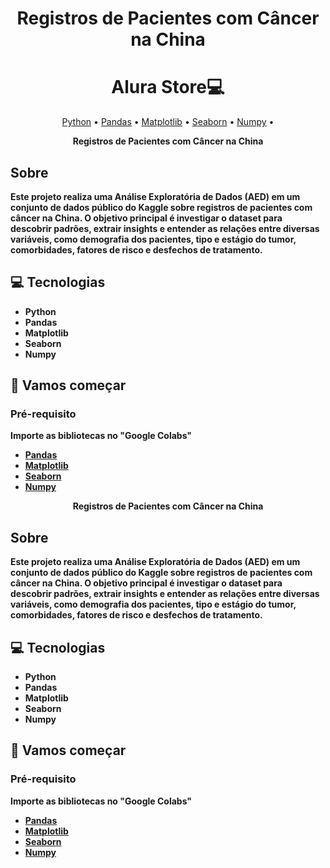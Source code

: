 <h1 align="center" style="font-weight: bold;">Registros de Pacientes com Câncer na China
</h1>

<h1 align="center" style="font-weight: bold;">Alura Store💻</h1>

<p align="center">
 <a href="https://www.python.org/">Python</a> • 
 <a href="https://pandas.pydata.org/">Pandas</a> • 
  <a href="https://matplotlib.org/"> Matplotlib</a> •
 <a href="https://seaborn.pydata.org/">Seaborn</a> •
<a href="https://numpy.org/">Numpy</a> •
</p>

<p align="center">
    <b>Registros de Pacientes com Câncer na China
</p>
<h2 id="routes">Sobre</h2>
Este projeto realiza uma Análise Exploratória de Dados (AED) em um conjunto de dados público do Kaggle sobre registros de pacientes com câncer na China. O objetivo principal é investigar o dataset para descobrir padrões, extrair insights e entender as relações entre diversas variáveis, como demografia dos pacientes, tipo e estágio do tumor, comorbidades, fatores de risco e desfechos de tratamento.
<h2 id="technologies">💻 Tecnologias</h2>

- Python
- Pandas
- Matplotlib
- Seaborn
- Numpy

<h2 id="started">🚀 Vamos começar</h2>
<h3>Pré-requisito</h3>

Importe as bibliotecas no "Google Colabs"

- [Pandas](https://pandas.pydata.org/)
- [Matplotlib](https://matplotlib.org/)
- [Seaborn](https://seaborn.pydata.org/)
- [Numpy](https://numpy.org/)




<p align="center">
    <b>Registros de Pacientes com Câncer na China
</p>
<h2 id="routes">Sobre</h2>
Este projeto realiza uma Análise Exploratória de Dados (AED) em um conjunto de dados público do Kaggle sobre registros de pacientes com câncer na China. O objetivo principal é investigar o dataset para descobrir padrões, extrair insights e entender as relações entre diversas variáveis, como demografia dos pacientes, tipo e estágio do tumor, comorbidades, fatores de risco e desfechos de tratamento.
<h2 id="technologies">💻 Tecnologias</h2>

- Python
- Pandas
- Matplotlib
- Seaborn
- Numpy

<h2 id="started">🚀 Vamos começar</h2>
<h3>Pré-requisito</h3>

Importe as bibliotecas no "Google Colabs"

- [Pandas](https://pandas.pydata.org/)
- [Matplotlib](https://matplotlib.org/)
- [Seaborn](https://seaborn.pydata.org/)
- [Numpy](https://numpy.org/)
